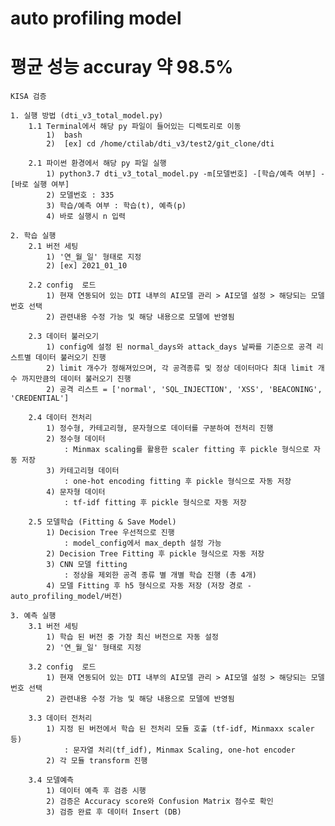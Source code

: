 # auto profiling model
# 평균 성능 accuray 약 98.5%
    
    KISA 검증       

    1. 실행 방법 (dti_v3_total_model.py)
        1.1	Terminal에서 해당 py 파일이 들어있는 디렉토리로 이동
            1)	bash
            2)	[ex] cd /home/ctilab/dti_v3/test2/git_clone/dti

        2.1 파이썬 환경에서 해당 py 파일 실행
            1) python3.7 dti_v3_total_model.py -m[모델번호] -[학습/예측 여부] -[바로 실행 여부]
            2) 모델번호 : 335
            3) 학습/예측 여부 : 학습(t), 예측(p)
            4) 바로 실행시 n 입력
            
    2. 학습 실행
        2.1 버전 세팅
            1) '연_월_일' 형태로 지정
            2) [ex] 2021_01_10        
            
        2.2 config  로드
            1) 현재 연동되어 있는 DTI 내부의 AI모델 관리 > AI모델 설정 > 해당되는 모델번호 선택
            2) 관련내용 수정 가능 및 해당 내용으로 모델에 반영됨
            
        2.3 데이터 불러오기
            1) config에 설정 된 normal_days와 attack_days 날짜를 기준으로 공격 리스트별 데이터 불러오기 진행
            2) limit 개수가 정해져있으며, 각 공격종류 및 정상 데이터마다 최대 limit 개수 까지만큼의 데이터 불러오기 진행
            2) 공격 리스트 = ['normal', 'SQL_INJECTION', 'XSS', 'BEACONING', 'CREDENTIAL']
            
        2.4 데이터 전처리
            1) 정수형, 카테고리형, 문자형으로 데이터를 구분하여 전처리 진행
            2) 정수형 데이터
                : Minmax scaling를 활용한 scaler fitting 후 pickle 형식으로 자동 저장
            3) 카테고리형 데이터 
                : one-hot encoding fitting 후 pickle 형식으로 자동 저장
            4) 문자형 데이터
                : tf-idf fitting 후 pickle 형식으로 자동 저장                        
            
        2.5 모델학습 (Fitting & Save Model)
            1) Decision Tree 우선적으로 진행
                : model_config에서 max_depth 설정 가능
            2) Decision Tree Fitting 후 pickle 형식으로 자동 저장
            3) CNN 모델 fitting
                : 정상을 제외한 공격 종류 별 개별 학습 진행 (총 4개)
            4) 모델 Fitting 후 h5 형식으로 자동 저장 (저장 경로 - auto_profiling_model/버전)
            
    3. 예측 실행
        3.1 버전 세팅
            1) 학습 된 버전 중 가장 최신 버전으로 자동 설정
            2) '연_월_일' 형태로 지정
            
        3.2 config  로드
            1) 현재 연동되어 있는 DTI 내부의 AI모델 관리 > AI모델 설정 > 해당되는 모델번호 선택
            2) 관련내용 수정 가능 및 해당 내용으로 모델에 반영됨
            
        3.3 데이터 전처리
            1) 지정 된 버전에서 학습 된 전처리 모듈 호출 (tf-idf, Minmaxx scaler 등)
                : 문자열 처리(tf_idf), Minmax Scaling, one-hot encoder
            2) 각 모듈 transform 진행
            
        3.4 모델예측
            1) 데이터 예측 후 검증 시행
            2) 검증은 Accuracy score와 Confusion Matrix 점수로 확인
            3) 검증 완료 후 데이터 Insert (DB)
            